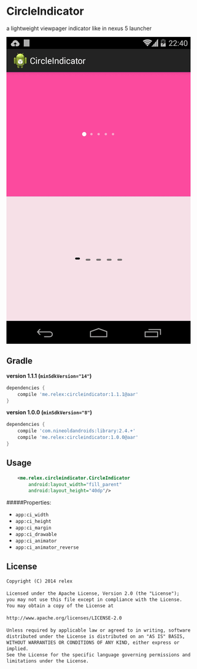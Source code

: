CircleIndicator
===============
a lightweight viewpager indicator like in nexus 5 launcher 

![CircleIndicator](/screenshot.gif)

Gradle
------------

**version 1.1.1 (```minSdkVersion="14"```)**
```groovy
dependencies {
    compile 'me.relex:circleindicator:1.1.1@aar'
}
```


**version 1.0.0 (```minSdkVersion="8"```)**
```groovy
dependencies {
    compile 'com.nineoldandroids:library:2.4.+'
    compile 'me.relex:circleindicator:1.0.0@aar'
}
```

Usage
--------
```xml
	<me.relex.circleindicator.CircleIndicator
        android:layout_width="fill_parent"
        android:layout_height="40dp"/>
```

#####Properties:

* `app:ci_width`
* `app:ci_height`
* `app:ci_margin`
* `app:ci_drawable`
* `app:ci_animator`
* `app:ci_animator_reverse`


License
--------
```
Copyright (C) 2014 relex

Licensed under the Apache License, Version 2.0 (the "License");
you may not use this file except in compliance with the License.
You may obtain a copy of the License at

http://www.apache.org/licenses/LICENSE-2.0

Unless required by applicable law or agreed to in writing, software
distributed under the License is distributed on an "AS IS" BASIS,
WITHOUT WARRANTIES OR CONDITIONS OF ANY KIND, either express or implied.
See the License for the specific language governing permissions and
limitations under the License.
```
